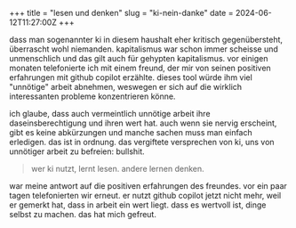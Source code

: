 +++
title = "lesen und denken"
slug = "ki-nein-danke"
date = 2024-06-12T11:27:00Z
+++

dass man sogenannter ki in diesem haushalt eher kritisch gegenübersteht, überrascht wohl niemanden. kapitalismus war schon immer scheisse und unmenschlich und das gilt auch für gehypten kapitalismus. vor einigen monaten telefonierte ich mit einem freund, der mir von seinen positiven erfahrungen mit github copilot erzählte. dieses tool würde ihm viel "unnötige" arbeit abnehmen, weswegen er sich auf die wirklich interessanten probleme konzentrieren könne.

ich glaube, dass auch vermeintlich unnötige arbeit ihre daseinsberechtigung und ihren wert hat. auch wenn sie nervig erscheint, gibt es keine abkürzungen und manche sachen muss man einfach erledigen. das ist in ordnung. das vergiftete versprechen von ki, uns von unnötiger arbeit zu befreien: bullshit.

> wer ki nutzt, lernt lesen. andere lernen denken.

war meine antwort auf die positiven erfahrungen des freundes. vor ein paar tagen telefonierten wir erneut. er nutzt github copilot jetzt nicht mehr, weil er gemerkt hat, dass in arbeit ein wert liegt. dass es wertvoll ist, dinge selbst zu machen. das hat mich gefreut.